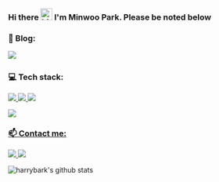 ### Hi there <img src="https://user-images.githubusercontent.com/1303154/88677602-1635ba80-d120-11ea-84d8-d263ba5fc3c0.gif" width="24px" alt="hi"> I'm Minwoo Park. Please be noted below
### 🔭 Blog:
<a href="https://velog.io/@devharrypmw">
  <img src="https://img.shields.io/badge/blog-20232A?style=flat-square&logo=GitBook&logoColor=F05032" />
<a/>
 
<br />

### 💻 Tech stack:
<p>
  <a href="https://developer.mozilla.org/en-US/docs/Web/HTML">
    <img src="https://img.shields.io/badge/HTML-20232A?style=flat-square&logo=HTML5&logoColor=E34F26" />
  <a/>
  <a href="https://developer.mozilla.org/en-US/docs/Web/CSS">
    <img src="https://img.shields.io/badge/CSS-20232A?style=flat-square&logo=CSS3&logoColor=1572B6" />
  <a/>
  <a href="https://git-scm.com">
    <img src="https://img.shields.io/badge/Git-20232A?style=flat-square&logo=Git&logoColor=F05032" />
  <a/>
</p>
<p>
  <a href="https://www.oracle.com/kr/index.html">
    <img src="https://img.shields.io/badge/Oracle-Oracle?style=flat-square&logo=Oracle&logoColor=ff69b4"
  </a>
</p>

### 📫 Contact me:
<p>
<a href="https://github.com/harrybark">
  <img src="https://img.shields.io/badge/harrybark-20232A?style=flat-square&logo=GitHub&logoColor=FFFFFE" />
<a/>
  <a href="mailto:devharrypmw@gmail.com">
  <img src="https://img.shields.io/badge/devharrypmw@gmail.com-20232A?style=flat-square&logo=Gmail&logoColor=EA4335" />
<a/>
</p>

  
![harrybark's github stats](https://github-readme-stats.vercel.app/api?username=harrybark&show_icons=true)
<!--
**harrybark/harrybark** is a ✨ _special_ ✨ repository because its `README.md` (this file) appears on your GitHub profile.

Here are some ideas to get you started:

- 🔭 I’m currently working on ...
- 🌱 I’m currently learning ...
- 👯 I’m looking to collaborate on ...
- 🤔 I’m looking for help with ...
- 💬 Ask me about ...
- 📫 How to reach me: ...
- 😄 Pronouns: ...
- ⚡ Fun fact: ...
-->

